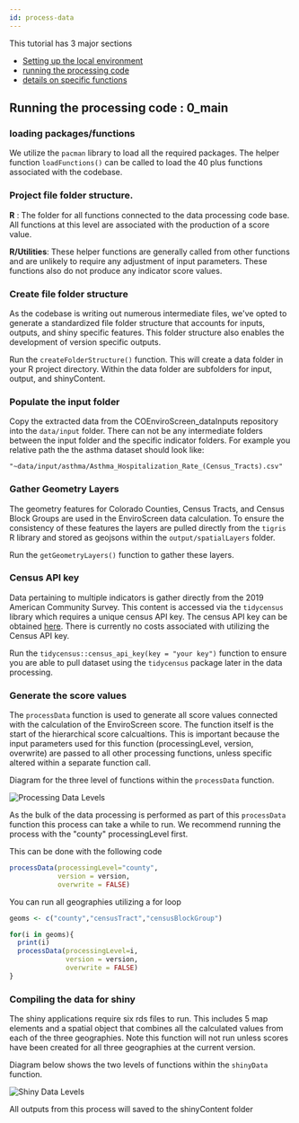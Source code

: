 ```yaml
---
id: process-data
---
```



This tutorial has 3 major sections
- [Setting up the local environment](https://geospatialcentroid.github.io/COEnviroScreen/dataProcessing/localEnv.html)
- [running the processing code](https://geospatialcentroid.github.io/COEnviroScreen/dataProcessing/processData.html)
- [details on specific functions](https://geospatialcentroid.github.io/COEnviroScreen/dataProcessing/individualFunctions.html)



## Running the processing code : 0_main

### loading packages/functions

We utilize the `pacman` library to load all the required packages. The helper function `loadFunctions()` can be called to load the 40 plus functions associated with the codebase.

### Project file folder structure.

**R** : The folder for all functions connected to the data processing code base. All functions at this level are associated with the production of a score value.

**R/Utilities**: These helper functions are generally called from other functions and are unlikely to require any adjustment of input parameters. These functions also do not produce any indicator score values.

### Create file folder structure

As the codebase is writing out numerous intermediate files, we've opted to generate a standardized file folder structure that accounts for inputs, outputs, and shiny specific features. This folder structure also enables the development of version specific outputs.

Run the `createFolderStructure()` function. This will create a data folder in your R project directory. Within the data folder are subfolders for input, output, and shinyContent.

### Populate the input folder

Copy the extracted data from the COEnviroScreen_dataInputs repository into the `data/input` folder. There can not be any intermediate folders between the input folder and the specific indicator folders. For example you relative path the the asthma dataset should look like:

`"~data/input/asthma/Asthma_Hospitalization_Rate_(Census_Tracts).csv"`


### Gather Geometry Layers

The geometry features for Colorado Counties, Census Tracts, and Census Block Groups are used in the EnviroScreen data calculation. To ensure the consistency of these features the layers are pulled directly from the `tigris` R library and stored as geojsons within the `output/spatialLayers` folder.

Run the `getGeometryLayers()` function to gather these layers.

### Census API key

Data pertaining to multiple indicators is gather directly from the 2019 American Community Survey. This content is accessed via the `tidycensus` library which requires a unique census API key. The census API key can be obtained [here](https://api.census.gov/data/key_signup.html). There is currently no costs associated with utilizing the Census API key.

Run the `tidycensus::census_api_key(key = "your key")` function to ensure you are able to pull dataset using the `tidycensus` package later in the data processing.


### Generate the score values

The `processData` function is used to generate all score values connected with the calculation of the EnviroScreen score. The function itself is the start of the hierarchical score calcualtions. This is important because the input parameters used for this function (processingLevel, version, overwrite) are passed to all other processing functions, unless specific altered within a separate function call.

Diagram for the three level of functions within the `processData` function.


![Processing Data Levels](/COEnviroScreen/dataProcessing/processData.jpg)


 As the bulk of the data processing is performed as part of this `processData` function this process can take a while to run. We recommend running the process with the "county" processingLevel first.

 This can be done with the following code
 ```r
 processData(processingLevel="county",
             version = version,
             overwrite = FALSE)
 ```
You can run all geographies utilizing a for loop

```r
geoms <- c("county","censusTract","censusBlockGroup")

for(i in geoms){
  print(i)
  processData(processingLevel=i,
              version = version,
              overwrite = FALSE)
}
```

### Compiling the data for shiny

The shiny applications require six rds files to run. This includes 5 map elements and a spatial object that combines all the calculated values from each of the three geographies. Note this function will not run unless scores have been created for all three geographies at the current version.

Diagram below shows the two levels of functions within the `shinyData` function.

![Shiny Data Levels](/COEnviroScreen/dataProcessing/shinyData.jpg)

All outputs from this process will saved to the shinyContent folder

